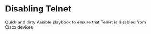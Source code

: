 # Disabling Telnet

Quick and dirty Ansible playbook to ensure that Telnet is disabled from Cisco devices
